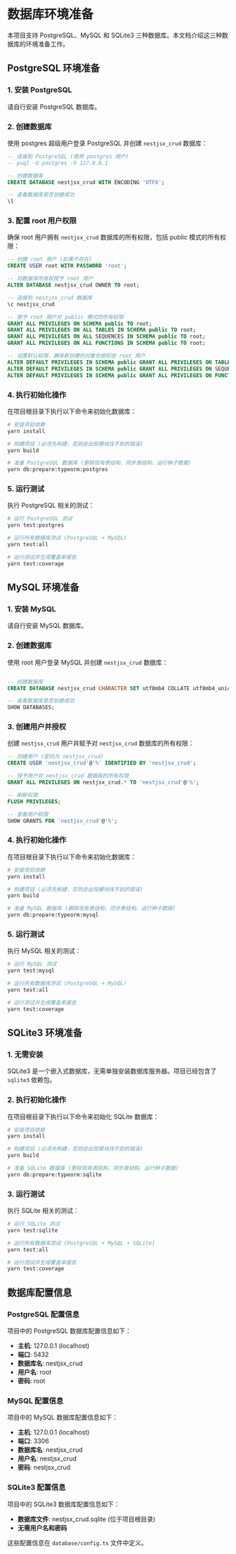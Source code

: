 # 数据库环境准备

本项目支持 PostgreSQL、MySQL 和 SQLite3 三种数据库。本文档介绍这三种数据库的环境准备工作。

## PostgreSQL 环境准备

### 1. 安装 PostgreSQL

请自行安装 PostgreSQL 数据库。

### 2. 创建数据库

使用 postgres 超级用户登录 PostgreSQL 并创建 `nestjsx_crud` 数据库：

```sql
-- 连接到 PostgreSQL (使用 postgres 用户)
-- psql -U postgres -h 127.0.0.1

-- 创建数据库
CREATE DATABASE nestjsx_crud WITH ENCODING 'UTF8';

-- 查看数据库是否创建成功
\l
```

### 3. 配置 root 用户权限

确保 root 用户拥有 `nestjsx_crud` 数据库的所有权限，包括 public 模式的所有权限：

```sql
-- 创建 root 用户 (如果不存在)
CREATE USER root WITH PASSWORD 'root';

-- 将数据库所有权授予 root 用户
ALTER DATABASE nestjsx_crud OWNER TO root;

-- 连接到 nestjsx_crud 数据库
\c nestjsx_crud

-- 授予 root 用户对 public 模式的所有权限
GRANT ALL PRIVILEGES ON SCHEMA public TO root;
GRANT ALL PRIVILEGES ON ALL TABLES IN SCHEMA public TO root;
GRANT ALL PRIVILEGES ON ALL SEQUENCES IN SCHEMA public TO root;
GRANT ALL PRIVILEGES ON ALL FUNCTIONS IN SCHEMA public TO root;

-- 设置默认权限，确保新创建的对象也授权给 root 用户
ALTER DEFAULT PRIVILEGES IN SCHEMA public GRANT ALL PRIVILEGES ON TABLES TO root;
ALTER DEFAULT PRIVILEGES IN SCHEMA public GRANT ALL PRIVILEGES ON SEQUENCES TO root;
ALTER DEFAULT PRIVILEGES IN SCHEMA public GRANT ALL PRIVILEGES ON FUNCTIONS TO root;


```

### 4. 执行初始化操作

在项目根目录下执行以下命令来初始化数据库：

```bash
# 安装项目依赖
yarn install

# 构建项目 (必须先构建，否则会出现模块找不到的错误)
yarn build

# 准备 PostgreSQL 数据库 (删除现有表结构、同步表结构、运行种子数据)
yarn db:prepare:typeorm:postgres

```

### 5. 运行测试

执行 PostgreSQL 相关的测试：

```bash
# 运行 PostgreSQL 测试
yarn test:postgres

# 运行所有数据库测试 (PostgreSQL + MySQL)
yarn test:all

# 运行测试并生成覆盖率报告
yarn test:coverage
```

## MySQL 环境准备

### 1. 安装 MySQL

请自行安装 MySQL 数据库。

### 2. 创建数据库

使用 root 用户登录 MySQL 并创建 `nestjsx_crud` 数据库：

```sql

-- 创建数据库
CREATE DATABASE nestjsx_crud CHARACTER SET utf8mb4 COLLATE utf8mb4_unicode_ci;

-- 查看数据库是否创建成功
SHOW DATABASES;
```

### 3. 创建用户并授权

创建 `nestjsx_crud` 用户并赋予对 `nestjsx_crud` 数据库的所有权限：

```sql
-- 创建用户 (密码为 nestjsx_crud)
CREATE USER 'nestjsx_crud'@'%' IDENTIFIED BY 'nestjsx_crud';

-- 授予用户对 nestjsx_crud 数据库的所有权限
GRANT ALL PRIVILEGES ON nestjsx_crud.* TO 'nestjsx_crud'@'%';

-- 刷新权限
FLUSH PRIVILEGES;

-- 查看用户权限
SHOW GRANTS FOR 'nestjsx_crud'@'%';

```

### 4. 执行初始化操作

在项目根目录下执行以下命令来初始化数据库：

```bash
# 安装项目依赖
yarn install

# 构建项目 (必须先构建，否则会出现模块找不到的错误)
yarn build

# 准备 MySQL 数据库 (删除现有表结构、同步表结构、运行种子数据)
yarn db:prepare:typeorm:mysql

```

### 5. 运行测试

执行 MySQL 相关的测试：

```bash
# 运行 MySQL 测试
yarn test:mysql

# 运行所有数据库测试 (PostgreSQL + MySQL)
yarn test:all

# 运行测试并生成覆盖率报告
yarn test:coverage
```

## SQLite3 环境准备

### 1. 无需安装

SQLite3 是一个嵌入式数据库，无需单独安装数据库服务器。项目已经包含了 `sqlite3` 依赖包。

### 2. 执行初始化操作

在项目根目录下执行以下命令来初始化 SQLite 数据库：

```bash
# 安装项目依赖
yarn install

# 构建项目 (必须先构建，否则会出现模块找不到的错误)
yarn build

# 准备 SQLite 数据库 (删除现有表结构、同步表结构、运行种子数据)
yarn db:prepare:typeorm:sqlite

```

### 3. 运行测试

执行 SQLite 相关的测试：

```bash
# 运行 SQLite 测试
yarn test:sqlite

# 运行所有数据库测试 (PostgreSQL + MySQL + SQLite)
yarn test:all

# 运行测试并生成覆盖率报告
yarn test:coverage
```

## 数据库配置信息

### PostgreSQL 配置信息

项目中的 PostgreSQL 数据库配置信息如下：

- **主机**: 127.0.0.1 (localhost)
- **端口**: 5432
- **数据库名**: nestjsx_crud
- **用户名**: root
- **密码**: root

### MySQL 配置信息

项目中的 MySQL 数据库配置信息如下：

- **主机**: 127.0.0.1 (localhost)
- **端口**: 3306
- **数据库名**: nestjsx_crud
- **用户名**: nestjsx_crud
- **密码**: nestjsx_crud

### SQLite3 配置信息

项目中的 SQLite3 数据库配置信息如下：

- **数据库文件**: nestjsx_crud.sqlite (位于项目根目录)
- **无需用户名和密码**

这些配置信息在 `database/config.ts` 文件中定义。

